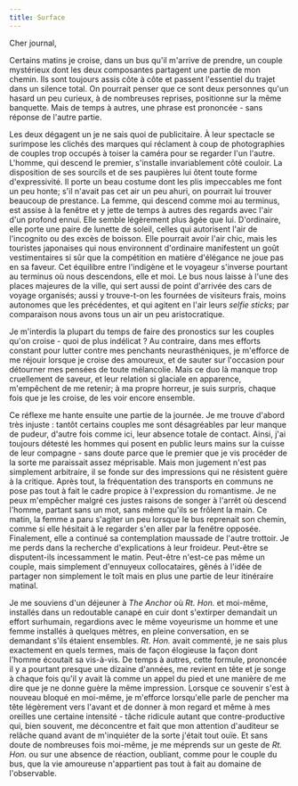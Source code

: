 ```yaml
---
title: Surface
---
```

Cher journal,


Certains matins je croise, dans un bus qu'il m'arrive de prendre, un couple
mystérieux dont les deux composantes partagent une partie de mon chemin. Ils
sont toujours assis côte à côte et passent l'essentiel du trajet dans un
silence total. On pourrait penser que ce sont deux personnes qu'un hasard un peu
curieux, à de nombreuses reprises, positionne sur la même banquette. Mais de
temps à autres, une phrase est prononcée - sans réponse de l'autre partie.

Les deux dégagent un je ne sais quoi de publicitaire. À leur spectacle se
surimpose les clichés des marques qui réclament à coup de photographies de
couples trop occupés à toiser la caméra pour se regarder l'un l'autre. L'homme,
qui descend le premier, s'installe invariablement côté couloir. La disposition
de ses sourcils et de ses paupières lui ôtent toute forme d'expressivité. Il
porte un beau costume dont les plis impeccables me font un peu honte; s'il
n'avait pas cet air un peu ahuri, on pourrait lui trouver beaucoup de prestance.
La femme, qui descend comme moi au terminus, est assise à la fenêtre et y jette
de temps à autres des regards avec l'air d'un profond ennui. Elle semble
légèrement plus âgée que lui. D'ordinaire, elle porte une paire de lunette de
soleil, celles qui autorisent l'air de l'incognito ou des excès de boisson. Elle
pourrait avoir l'air chic, mais les touristes japonaises qui nous environnent
d'ordinaire manifestent un goût vestimentaires si sûr que la compétition en
matière d'élégance ne joue pas en sa faveur. Cet équilibre entre l'indigène et
le voyageur s'inverse pourtant au terminus où nous descendons, elle et moi. Le
bus nous laisse à l'une des places majeures de la ville, qui sert aussi de point
d'arrivée des cars de voyage organisés; aussi y trouve-t-on les fournées de
visiteurs frais, moins autonomes que les précédentes, et qui agitent en l'air
leurs *selfie sticks*; par comparaison nous avons tous un air un peu
aristocratique.

Je m'interdis la plupart du temps de faire des pronostics sur les couples qu'on
croise - quoi de plus indélicat ? Au contraire, dans mes efforts constant pour
lutter contre mes penchants neurasthéniques, je m'efforce de me réjouir lorsque
je croise des amoureux, et de sauter sur l'occasion pour détourner mes pensées
de toute mélancolie. Mais ce duo là manque trop cruellement de saveur, et leur
relation si glaciale en apparence, m'empêchent de me retenir; à ma propre
horreur, je suis surpris, chaque fois que je les croise, de les voir encore
ensemble.

Ce réflexe me hante ensuite une partie de la journée. Je me trouve d'abord très
injuste : tantôt certains couples me sont désagréables par leur manque de
pudeur, d'autre fois comme ici, leur absence totale de contact. Ainsi, j'ai
toujours détesté les hommes qui posent en public leurs mains sur la cuisse de
leur compagne - sans doute parce que le premier que je vis procéder de la sorte
me paraissait assez méprisable. Mais mon jugement n'est pas simplement
arbitraire, il se fonde sur des impressions qui ne résistent guère à la
critique. Après tout, la fréquentation des transports en communs ne pose pas
tout à fait le cadre propice à l'expression du romantisme. Je ne peux m'empêcher
malgré ces justes raisons de songer à l'arrêt où descend l'homme, partant sans
un mot, sans même qu'ils se frôlent la main. Ce matin, la femme a paru s'agiter
un peu lorsque le bus reprenait son chemin, comme si elle hésitait à le regarder
s'en aller par la fenêtre opposée. Finalement, elle a continué sa contemplation
maussade de l'autre trottoir. Je me perds dans la recherche d'explications à
leur froideur. Peut-être se disputent-ils incessamment le matin. Peut-être
n'est-ce pas même un couple, mais simplement d'ennuyeux collocataires, gênés à
l'idée de partager non simplement le toît mais en plus une partie de leur
itinéraire matinal.

Je me souviens d'un déjeuner à *The Anchor* où *Rt. Hon.* et moi-même,
installés dans un redoutable canapé en cuir dont s'extirper demandait un effort
surhumain, regardions avec le même voyeurisme un homme et une femme installés à
quelques mètres, en pleine conversation, en se demandant s'ils étaient
ensembles. *Rt. Hon.* avait commenté, je ne sais plus exactement en quels
termes, mais de façon élogieuse la façon dont l'homme écoutait sa vis-à-vis. De
temps à autres, cette formule, prononcée il y a pourtant presque une dizaine
d'années, me revient en tête et je songe à chaque fois qu'il y avait là comme un
appel du pied et une manière de me dire que je ne donne guère la même
impression. Lorsque ce souvenir s'est à nouveau bloqué en moi-même, je m'efforce
lorsqu'elle parle de pencher ma tête légèrement vers l'avant et de donner à mon
regard et même à mes oreilles une certaine intensité - tâche ridicule autant que
contre-productive qui, bien souvent, me déconcentre et fait que mon attention
d'auditeur se relâche quand avant de m'inquiéter de la sorte j'était tout ouïe.
Et sans doute de nombreuses fois moi-même, je me méprends sur un geste de *Rt.
Hon.* ou sur une absence de réaction, oubliant, comme pour le couple du bus, que
la vie amoureuse n'appartient pas tout à fait au domaine de l'observable.
